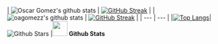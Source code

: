 | ![Oscar Gomez's github stats](https://github-readme-stats.vercel.app/api?username=oagomezz&show_icons=true&theme=tokyonight) | [![GitHub Streak](https://github-readme-streak-stats.herokuapp.com?user=oagomezz&theme=tokyonight&border_radius=4.6)](https://oagomezz.co) |
| ![oagomezz's github stats](https://github-readme-stats.vercel.app/api?username=oagomezz&show_icons=true&theme=tokyonight&hide_rank=true) | [![GitHub Streak](https://github-readme-streak-stats.herokuapp.com?user=oagomezz&theme=tokyonight&border_radius=4.6)](https://oagomezz.co) |
| --- | --- |
|[![Top Langs](https://github-readme-stats.vercel.app/api/top-langs/?username=oagomezz&size_weight=0.5&count_weight=0.5&theme=tokyonight)](https://github.com/oagomezz/)| ![Github Stars](https://github-readme-stats.vercel.app/api?username=oagomezzz&show_icons=true&locale=en&count_private=true&hide_rank=true&custom_title=My%20GitHub%20Stats&disable_animations=true&theme=tokyonight) |<img src="https://media.giphy.com/media/iY8CRBdQXODJSCERIr/giphy.gif" width="35"><b> Github Stats </b>

